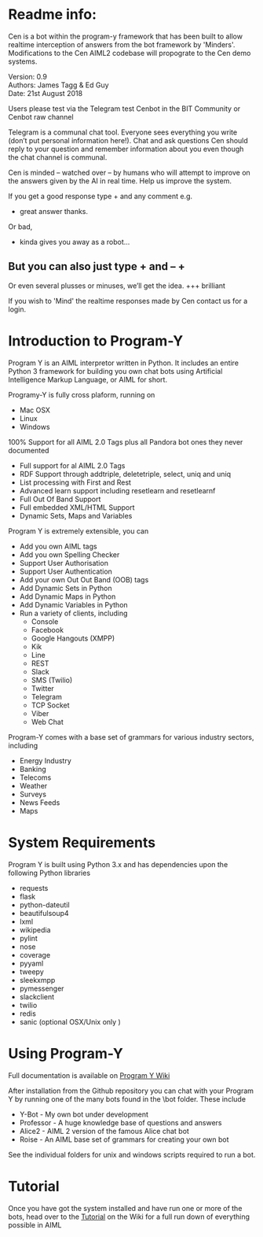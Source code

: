 # Readme info:

Cen is a bot within the program-y framework that has been built to allow realtime interception of answers from the bot framework by 'Minders'. Modifications to the Cen AIML2 codebase will propograte to the Cen demo systems.

Version: 0.9 <br/>
Authors: James Tagg & Ed Guy <br/>
Date: 21st August 2018 <br/>

Users please test via the Telegram test Cenbot in the BIT Community or Cenbot raw channel

Telegram is a communal chat tool. Everyone sees everything you write (don’t put personal information here!). Chat and ask questions Cen should reply to your question and remember information about you even though the chat channel is communal. 

Cen is  minded – watched over – by humans who will attempt to improve on the answers given by the AI in real time. Help us improve the system. 

If you get a good response type + and any comment e.g.
+ great answer thanks.

Or bad,
- kinda gives you away as a robot…

But you can also just type + and –
+
-
Or even several plusses or minuses, we’ll get the idea.
+++ brilliant

If you wish to 'Mind' the realtime responses made by Cen contact us for a login.

# Introduction to Program-Y

Program Y is an AIML interpretor written in Python. It includes an entire Python 3 framework for building you own chat bots using
Artificial Intelligence Markup Language, or AIML for short. 

Programy-Y is fully cross plaform, running on 

* Mac OSX
* Linux
* Windows

100% Support for all AIML 2.0 Tags plus all Pandora bot ones they never documented

* Full support for al AIML 2.0 Tags
* RDF Support through addtriple, deletetriple, select, uniq and uniq
* List processing with First and Rest
* Advanced learn support including resetlearn and resetlearnf
* Full Out Of Band Support
* Full embedded XML/HTML Support
* Dynamic Sets, Maps and Variables

Program Y is extremely extensible, you can

* Add you own AIML tags
* Add you own Spelling Checker
* Support User Authorisation
* Support User Authentication
* Add your own Out Out Band (OOB) tags
* Add Dynamic Sets in Python
* Add Dynamic Maps in Python
* Add Dynamic Variables in Python
* Run a variety of clients, including
  * Console
  * Facebook
  * Google Hangouts (XMPP)
  * Kik
  * Line
  * REST
  * Slack
  * SMS (Twilio)
  * Twitter
  * Telegram
  * TCP Socket
  * Viber
  * Web Chat

Program-Y comes with a base set of grammars for various industry sectors, including

* Energy Industry
* Banking
* Telecoms
* Weather
* Surveys
* News Feeds
* Maps


# System Requirements

Program Y is built using Python 3.x and has dependencies upon the following Python libraries

* requests
* flask
* python-dateutil
* beautifulsoup4
* lxml
* wikipedia
* pylint
* nose
* coverage
* pyyaml
* tweepy
* sleekxmpp
* pymessenger
* slackclient
* twilio
* redis
* sanic (optional OSX/Unix only )


# Using Program-Y

Full documentation is available on [Program Y Wiki](https://github.com/keiffster/program-y/wiki)

After installation from the Github repository you can chat with your Program Y by running one of the many bots found in the 
\bot folder. These include

* Y-Bot - My own bot under development
* Professor - A huge knowledge base of questions and answers
* Alice2 - AIML 2 version of the famous Alice chat bot
* Roise - An AIML base set of grammars for creating your own bot

See the individual folders for unix and windows scripts required to run a bot.

# Tutorial

Once you have got the system installed and have run one or more of the bots, head over to the [Tutorial](https://github.com/keiffster/program-y/wiki/AIML-Tutorial) on the Wiki for a full 
run down of everything possible in AIML






